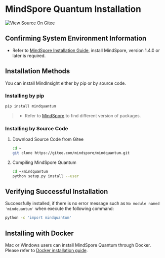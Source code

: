 # MindSpore Quantum Installation

[![View Source On Gitee](https://mindspore-website.obs.cn-north-4.myhuaweicloud.com/website-images/master/resource/_static/logo_source_en.svg)](https://gitee.com/mindspore/docs/blob/master/docs/mindquantum/docs/source_en/mindquantum_install.md)

## Confirming System Environment Information

- Refer to [MindSpore Installation Guide](https://www.mindspore.cn/install/en), install MindSpore, version 1.4.0 or later is required.

## Installation Methods

You can install MindInsight either by pip or by source code.

### Installing by pip

```bash
pip install mindquantum
```

> - Refer to [MindSpore](https://www.mindspore.cn/versions) to find different version of packages.

### Installing by Source Code

1. Download Source Code from Gitee

    ```bash
    cd ~
    git clone https://gitee.com/mindspore/mindquantum.git
    ```

2. Compiling MindSpore Quantum

    ```bash
    cd ~/mindquantum
    python setup.py install --user
    ```

## Verifying Successful Installation

Successfully installed, if there is no error message such as `No module named 'mindquantum'` when execute the following command:

```bash
python -c 'import mindquantum'
```

## Installing with Docker

Mac or Windows users can install MindSpore Quantum through Docker. Please refer to [Docker installation guide](https://gitee.com/mindspore/mindquantum/blob/master/install_with_docker_en.md#).
